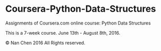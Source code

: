 # Coursera-Python-Data-Structures
Assignments of Coursera.com online course: Python Data Structures

This is a 7-week course. June 13th - August 8th, 2016.

© Nan Chen 2016 All Rights reserved.
